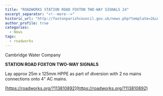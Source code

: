 ```yaml
---
title: "ROADWORKS STATION ROAD FOXTON TWO-WAY SIGNALS 24"
excerpt_separator: "<!--more-->"
historic_url: "http://foxtonparishcouncil.gov.uk/news.php?template=2&id=670"
author_profile: true
categories:
  - News
tags:
  - roadworks  
---
```


Cambridge Water Company

__STATION ROAD FOXTON TWO-WAY SIGNALS__

Lay approx 25m x 125mm HPPE as part of diversion with 2 no mains connections onto 4" AC mains.

[https://roadworks.org/?113810892](https://roadworks.org/?113810892)